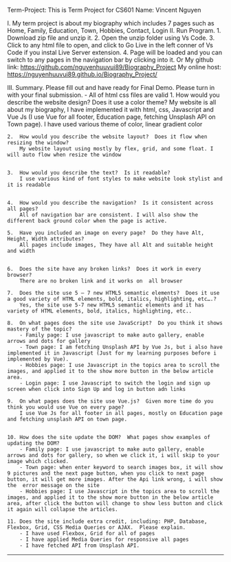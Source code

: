 Term-Project: This is Term Project for CS601
Name: Vincent Nguyen

I. My term project is about my biography which includes 7 pages such as Home, Family, Education, Town, Hobbies, Contact, Login
II. Run Program.
    1. Download zip file and unzip it.
    2. Open the unzip folder using Vs Code.
    3. Click to any html file to open, and click to Go Live in the left conner of Vs Code if you instal Live Server extension.
    4. Page will be loaded and you can switch to any pages in the navigation bar by clicking into it.
Or My github link: https://github.com/nguyenhuuvui89/Biography_Project
    My online host: https://nguyenhuuvui89.github.io/Biography_Project/

III. Summary.
    Please fill out and have ready for Final Demo.  Please turn in with your final submission.
    - All of html css files are valid
    1.	How would you describe the website design?  Does it use a color theme?
        My website is all about my biography, I have implemented it with html, css, Javascript and Vue Js (I use Vue for all footer, Education page, fetching Unsplash API on Town page). I have used various theme of color, linear gradient color


    2.	How would you describe the website layout?  Does it flow when resizing the window?
        My website layout using mostly by flex, grid, and some float. I will auto flow when resize the window


    3.	How would you describe the text?  Is it readable?
        I use various kind of font styles to make website look stylist and it is readable


    4.	How would you describe the navigation?  Is it consistent across all pages?
        All of navigation bar are consistent. I will also show the different back ground color when the page is active.

    5.	Have you included an image on every page?  Do they have Alt, Height, Width attributes?
        All pages include images, They have all Alt and suitable height and width


    6.	Does the site have any broken links?  Does it work in every browser?
        There are no broken link and it works on  all browser

    7.	Does the site use 5 – 7 new HTML5 semantic elements?  Does it use a good variety of HTML elements, bold, italics, highlighting, etc….?
        Yes, the site use 5-7 new HTML5 semantic elements and it has variety of HTML elements, bold, italics, highlighting, etc..

    8.	On what pages does the site use JavaScript?  Do you think it shows mastery of the topic?
        - Family page: I use javascript to make auto gallery, enable arrows and dots for gallery
        - Town page: I am fetching Unsplash API by Vue Js, but i also have implemented it in Javascript (Just for my learning purposes before i implemented by Vue).
        - Hobbies page: I use Javascript in the topics area to scroll the images, and applied it to the show more button in the below article area.
        - Login page: I use Javascript to switch the login and sign up screen when click into Sign Up and log in button adn links

    9.	On what pages does the site use Vue.js?  Given more time do you think you would use Vue on every page?
        I use Vue Js for all footer in all pages, mostly on Education page and fetching unsplash API on town page.


    10.	How does the site update the DOM?  What pages show examples of updating the DOM?
        - Family page: I use javascript to make auto gallery, enable arrows and dots for gallery, so when we click it, i will skip to your image which clicked.
        - Town page: when enter keyword to search images box, it will show 9 pictures and the next page button, when you click to next page button, it will get more images. After the Api link wrong, i will show the  error message on the site
        - Hobbies page: I use Javascript in the topics area to scroll the images, and applied it to the show more button in the below article area, after click the button will change to show less button and click it again will collapse the articles.

    11.	Does the site include extra credit, including: PHP, Database, Flexbox, Grid, CSS Media Queries or AJAX.  Please explain.
        - I have used Flexbox, Grid for all of pages
        - I have applied Media Queries for responsive all pages
        - I have fetched API from Unsplash API.


    







------------------------------------


